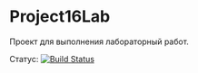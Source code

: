 # Project16Lab
Проект для выполнения лабораторный работ.

Cтатус:   [![Build Status](https://app.travis-ci.com/Eliseev-16/Project16.svg?branch=master)](https://app.travis-ci.com/Eliseev-16/Project16)
